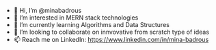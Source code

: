 - 👋 Hi, I’m @minabadrous
- 👀 I’m interested in MERN stack technologies
- 🌱 I’m currently learning Algorithms and Data Structures
- 💞️ I’m looking to collaborate on innvovative from scratch type of ideas
- 📫 Reach me on LinkedIn: https://www.linkedin.com/in/mina-badrous

<!---
minabadrous/minabadrous is a ✨ special ✨ repository because its `README.md` (this file) appears on your GitHub profile.
You can click the Preview link to take a look at your changes.
--->
